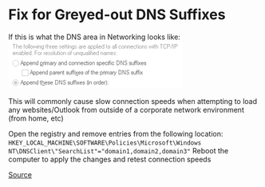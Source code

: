 # Fix for Greyed-out DNS Suffixes

If this is what the DNS area in Networking looks like:  
![An image of the DNS Suffix settings greyed out](../Resources/Images/GreyDNSSuffix.png)

This will commonly cause slow connection speeds when attempting to load any websites/Outlook from outside of a corporate network environment (from home, etc)

Open the registry and remove entries from the following location:
`HKEY_LOCAL_MACHINE\SOFTWARE\Policies\Microsoft\Windows NT\DNSClient\"SearchList"="domain1,domain2,domain3"`
Reboot the computer to apply the changes and retest connection speeds

[Source](https://social.technet.microsoft.com/Forums/ie/en-US/76d07f31-62d6-4648-a3e2-7e6e16791363/quotappend-these-dns-suffixesquot-not-available?forum=w7itpronetworking)
